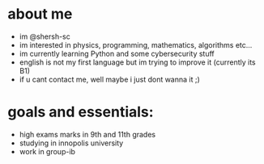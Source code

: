 # about me
- im @shersh-sc
- im interested in physics, programming, mathematics, algorithms etc...
- im currently learning Python and some cybersecurity stuff
- english is not my first language but im trying to improve it (currently its B1)
- if u cant contact me, well maybe i just dont wanna it ;)

# goals and essentials:
- high exams marks in 9th and 11th grades
- studying in innopolis university
- work in group-ib
